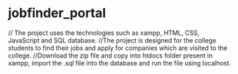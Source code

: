 # jobfinder_portal 
// The project uses the technologies such as xampp, HTML, CSS, JavaScript and SQL database.
//The project is designed for the college students to find their jobs and apply for companies which are visited to the college.
//Download the zip file and copy into htdocs folder present in xampp, import the .sql file into the database and run the file using localhost.
